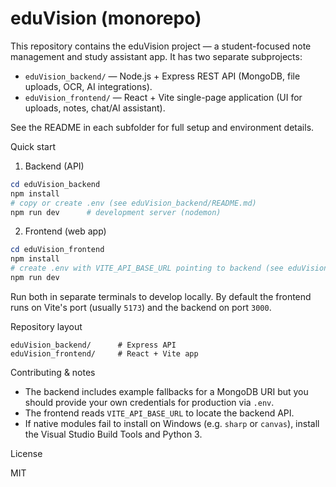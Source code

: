 # eduVision (monorepo)

This repository contains the eduVision project — a student-focused note management and study assistant app. It has two separate subprojects:

- `eduVision_backend/` — Node.js + Express REST API (MongoDB, file uploads, OCR, AI integrations).
- `eduVision_frontend/` — React + Vite single-page application (UI for uploads, notes, chat/AI assistant).

See the README in each subfolder for full setup and environment details.

Quick start

1. Backend (API)

```powershell
cd eduVision_backend
npm install
# copy or create .env (see eduVision_backend/README.md)
npm run dev      # development server (nodemon)
```

2. Frontend (web app)

```powershell
cd eduVision_frontend
npm install
# create .env with VITE_API_BASE_URL pointing to backend (see eduVision_frontend/README.md)
npm run dev
```

Run both in separate terminals to develop locally. By default the frontend runs on Vite's port (usually `5173`) and the backend on port `3000`.

Repository layout

```
eduVision_backend/      # Express API
eduVision_frontend/     # React + Vite app
```

Contributing & notes

- The backend includes example fallbacks for a MongoDB URI but you should provide your own credentials for production via `.env`.
- The frontend reads `VITE_API_BASE_URL` to locate the backend API.
- If native modules fail to install on Windows (e.g. `sharp` or `canvas`), install the Visual Studio Build Tools and Python 3.

License

MIT
